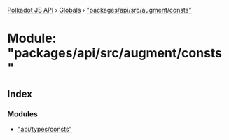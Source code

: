 [Polkadot JS API](../README.md) › [Globals](../globals.md) › ["packages/api/src/augment/consts"](_packages_api_src_augment_consts_.md)

# Module: "packages/api/src/augment/consts"

## Index

### Modules

* ["api/types/consts"](_packages_api_src_augment_consts_._api_types_consts_.md)
